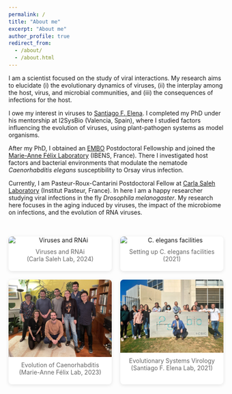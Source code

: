 ```yaml
---
permalink: /
title: "About me"
excerpt: "About me"
author_profile: true
redirect_from: 
  - /about/
  - /about.html
---
```


<style>
/* Gallery styles */
.gallery-container {
  display: grid;
  grid-template-columns: repeat(2, 1fr);
  gap: 20px;
  padding: 20px 0;
  max-width: 1200px;
  margin: 2em auto;
}

.gallery-item {
  display: flex;
  flex-direction: column;
  align-items: center;
  text-align: center;
  background-color: #fff;
  border-radius: 8px;
  box-shadow: 0 2px 8px rgba(0,0,0,0.1);
  overflow: hidden;
  transition: transform 0.2s ease, box-shadow 0.2s ease;
}

.gallery-item:hover {
  transform: translateY(-4px);
  box-shadow: 0 8px 20px rgba(0,0,0,0.1);
}

.gallery-item img {
  width: 100%;
  height: auto;
  object-fit: cover;
  transition: transform 0.2s ease-out;
}

.gallery-item:hover img {
  transform: scale(1.05);
}

.gallery-item p {
  margin: 10px 0;
  color: #666;
  font-size: 14px;
  padding: 0 10px 10px;
}

/* Button styling */
.btn--primary {
  background-color: #1a73e8;
  color: white;
  padding: 12px 24px;
  text-decoration: none;
  border-radius: 4px;
  display: inline-block;
  font-weight: 500;
  transition: background-color 0.2s;
}

.btn--primary:hover {
  background-color: #1557b0;
  color: white;
}

.btn--large {
  font-size: 1.1em;
  padding: 14px 28px;
}

/* CV section */
.cv-section {
  background: #f8f9fa;
  padding: 2em;
  border-radius: 8px;
  margin: 3em 0;
  text-align: center;
}

.cv-section h2 {
  color: #1a73e8;
  margin-bottom: 0.5em;
}
</style>

I am a scientist focused on the study of viral interactions. My research aims to elucidate (i) the evolutionary dynamics of viruses, (ii) the interplay among the host, virus, and microbial communities, and (iii) the consequences of infections for the host.

I owe my interest in viruses to [Santiago F. Elena](https://sfelenalab.csic.es/sfelena/). I completed my PhD under his mentorship at I2SysBio (Valencia, Spain), where I studied factors influencing the evolution of viruses, using plant-pathogen systems as model organisms.

After my PhD, I obtained an [EMBO](https://www.embo.org/about-embo/mission/) Postdoctoral Fellowship and joined the [Marie-Anne Félix Laboratory](https://www.ibens.ens.fr/?rubrique29&lang=en) (IBENS, France). There I investigated host factors and bacterial environments that modulate the nematode *Caenorhabditis elegans* susceptibility to Orsay virus infection.

Currently, I am Pasteur-Roux-Cantarini Postdoctoral Fellow at [Carla Saleh Laboratory](http://salehlab.eu) (Institut Pasteur, France). In here I am a happy researcher studying viral infections in the fly *Drosophila melanogaster*. My research here focuses in the aging induced by viruses, the impact of the microbiome on infections, and the evolution of RNA viruses.

<div class="gallery-container">
  <div class="gallery-item">
    <img src="/images/VIA_2024.jpg" alt="Viruses and RNAi" />
    <p>Viruses and RNAi<br>(Carla Saleh Lab, 2024)</p>
  </div>
  <div class="gallery-item">
    <img src="/images/New_20211108_Santi.jpeg" alt="C. elegans facilities" />
    <p>Setting up C. elegans facilities<br>(2021)</p>
  </div>
  <div class="gallery-item">
    <img src="/images/Felix_lab_2023.JPEG" alt="Evolution of Caenorhabditis" />
    <p>Evolution of Caenorhabditis<br>(Marie-Anne Félix Lab, 2023)</p>
  </div>
  <div class="gallery-item">
    <img src="/images/EvoSysVir_2021.jpg" alt="Evolutionary Systems Virology" />
    <p>Evolutionary Systems Virology<br>(Santiago F. Elena Lab, 2021)</p>
  </div>
</div>
